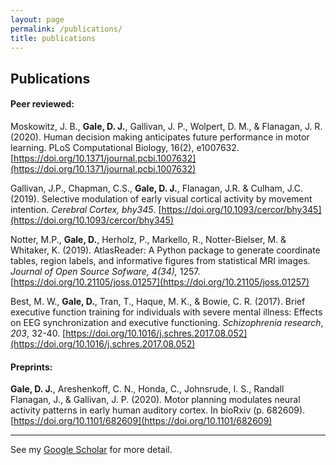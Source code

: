 ```yaml
---
layout: page
permalink: /publications/
title: publications
---
```


## Publications

#### Peer reviewed:

Moskowitz, J. B., <b>Gale, D. J.</b>, Gallivan, J. P., Wolpert, D. M., & Flanagan, J. R. (2020). Human decision making anticipates future performance in motor learning. PLoS Computational Biology, 16(2), e1007632. [https://doi.org/10.1371/journal.pcbi.1007632](https://doi.org/10.1371/journal.pcbi.1007632)

Gallivan, J.P., Chapman, C.S., <b>Gale, D. J.</b>, Flanagan, J.R. & Culham, J.C. (2019). Selective modulation of early visual cortical activity by movement intention. *Cerebral Cortex, bhy345*. [https://doi.org/10.1093/cercor/bhy345](https://doi.org/10.1093/cercor/bhy345)

Notter, M.P., <b>Gale, D.</b>, Herholz, P., Markello, R., Notter-Bielser, M. & Whitaker, K. (2019). AtlasReader: A Python package to generate coordinate tables, region labels, and informative figures from statistical MRI images. <i>Journal of Open Source Sofware, 4(34),</i> 1257. [https://doi.org/10.21105/joss.01257](https://doi.org/10.21105/joss.01257)

Best, M. W., <b>Gale, D.</b>, Tran, T., Haque, M. K., & Bowie, C. R. (2017). Brief executive function training for individuals with severe mental illness: Effects on EEG synchronization and executive functioning. <i>Schizophrenia research</i>, <i>203</i>, 32-40. [https://doi.org/10.1016/j.schres.2017.08.052](https://doi.org/10.1016/j.schres.2017.08.052)
<br>
#### Preprints:

<b>Gale, D. J.</b>, Areshenkoff, C. N., Honda, C., Johnsrude, I. S., Randall Flanagan, J., & Gallivan, J. P. (2020). Motor planning modulates neural activity patterns in early human auditory cortex. In bioRxiv (p. 682609). [https://doi.org/10.1101/682609](https://doi.org/10.1101/682609)

---

See my [Google Scholar](https://scholar.google.ca/citations?user=j2_4DmEAAAAJ&hl=en) for more detail.

